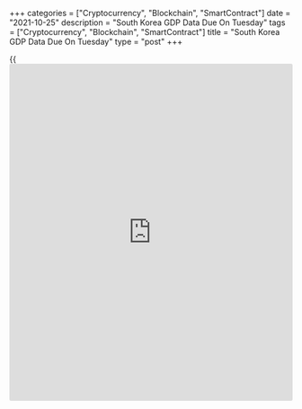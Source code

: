 +++
categories = ["Cryptocurrency", "Blockchain", "SmartContract"]
date = "2021-10-25"
description = "South Korea GDP Data Due On Tuesday"
tags = ["Cryptocurrency", "Blockchain", "SmartContract"]
title = "South Korea GDP Data Due On Tuesday"
type = "post"
+++

{{<iframe id="large-banner" src="https://www.bounty.group/#slide=26.0" width="100%" height="600" scrolling="no" style="border: 0px solid rgb(216, 221, 230); border-radius: 3px;">}}

South Korea will on Tuesday release an advance estimate of Q3 gross
domestic product, highlighting a light day for Asia-Pacific economic
activity.

GDP is expected to add 0.6 percent on quarter and 4.2 percent on year,
slowing from 0.8 percent on quarter and 6.0 percent on year in the three
months prior.

Singapore will provide September figures for industrial production, with
forecasts suggesting a decline of 0.5 percent on year following the 11.2
percent spike in August.

Hong Kong will see September numbers for imports, exports and trade
balance. In August, imports were up 36.2 percent on year and exports
rose an annual 25.9 percent for a trade deficit of HKD26.3 billion.

For comments and feedback [contact](https://www.playgroundfx.com/contact/): editorial@rtt[news](https://www.letsplayfx.com/blog/forex-news-website/).com

[Economic News][1]

 **What parts of the world are seeing the best (and worst) economic
performances lately? Click[here][2] to check out our [Econ Scorecard][2]
and find out! See up-to-the-moment [ranking](https://www.playgroundfx.com/blog/crypto-exchange-ranking/)s for the best and worst
performers in [GDP][3], [unemployment rate][4], [inflation][5] and much
more.**

   1. www.rtt[news](https://www.letsplayfx.com/blog/forex-news-website/).com/Content/EconomicNews.aspx
   2. www.rtt[news](https://www.letsplayfx.com/blog/forex-news-website/).com/economic-scorecard/world-rank/industrial-production/highest-performance.aspx
   3. www.rtt[news](https://www.letsplayfx.com/blog/forex-news-website/).com/economic-scorecard/world-rank/GDP/highest-performance.aspx
   4. www.rtt[news](https://www.letsplayfx.com/blog/forex-news-website/).com/economic-scorecard/world-rank/unemployment-rate/lowest-performance.aspx
   5. www.rtt[news](https://www.letsplayfx.com/blog/forex-news-website/).com/economic-scorecard/world-rank/CPI/highest-performance.aspx